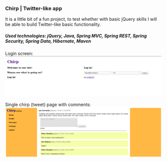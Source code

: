 ### Chirp | Twitter-like app

It is a little bit of a fun project, to test whether with basic jQuery skills I will be able to build Twitter-like basic functionality.

##### Used technologies: jQuery, Java, Spring MVC, Spring REST, Spring Security, Spring Data, Hibernate, Maven

Login screen:
![screenshot](images/chirp-login.png)

Single chirp (tweet) page with comments: 
![screenshot](images/chirp-single.png)